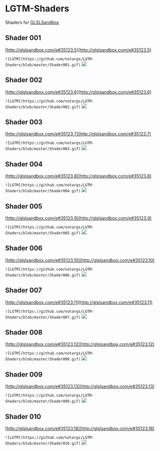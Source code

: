 # LGTM-Shaders
Shaders for [GLSLSandbox](http://glslsandbox.com)


## Shader 001
[http://glslsandbox.com/e#35123.5](http://glslsandbox.com/e#35123.5)

`![LGTM](https://github.com/notargs/LGTM-Shaders/blob/master/Shader001.gif)`
![](https://github.com/notargs/LGTM-Shaders/blob/master/Shader001.gif)

## Shader 002
[http://glslsandbox.com/e#35123.6](http://glslsandbox.com/e#35123.6)

`![LGTM](https://github.com/notargs/LGTM-Shaders/blob/master/Shader002.gif)`
![](https://github.com/notargs/LGTM-Shaders/blob/master/Shader002.gif)

## Shader 003
[http://glslsandbox.com/e#35123.7](http://glslsandbox.com/e#35123.7)

`![LGTM](https://github.com/notargs/LGTM-Shaders/blob/master/Shader003.gif)`
![](https://github.com/notargs/LGTM-Shaders/blob/master/Shader003.gif)

## Shader 004
[http://glslsandbox.com/e#35123.8](http://glslsandbox.com/e#35123.8)

`![LGTM](https://github.com/notargs/LGTM-Shaders/blob/master/Shader004.gif)`
![](https://github.com/notargs/LGTM-Shaders/blob/master/Shader004.gif)

## Shader 005
[http://glslsandbox.com/e#35123.9](http://glslsandbox.com/e#35123.9)

`![LGTM](https://github.com/notargs/LGTM-Shaders/blob/master/Shader005.gif)`
![](https://github.com/notargs/LGTM-Shaders/blob/master/Shader005.gif)

## Shader 006
[http://glslsandbox.com/e#35123.10](http://glslsandbox.com/e#35123.10)

`![LGTM](https://github.com/notargs/LGTM-Shaders/blob/master/Shader006.gif)`
![](https://github.com/notargs/LGTM-Shaders/blob/master/Shader006.gif)

## Shader 007
[http://glslsandbox.com/e#35123.11](http://glslsandbox.com/e#35123.11)

`![LGTM](https://github.com/notargs/LGTM-Shaders/blob/master/Shader007.gif)`
![](https://github.com/notargs/LGTM-Shaders/blob/master/Shader007.gif)

## Shader 008
[http://glslsandbox.com/e#35123.12](http://glslsandbox.com/e#35123.12)

`![LGTM](https://github.com/notargs/LGTM-Shaders/blob/master/Shader008.gif)`
![](https://github.com/notargs/LGTM-Shaders/blob/master/Shader008.gif)

## Shader 009
[http://glslsandbox.com/e#35123.13](http://glslsandbox.com/e#35123.13)

`![LGTM](https://github.com/notargs/LGTM-Shaders/blob/master/Shader009.gif)`
![](https://github.com/notargs/LGTM-Shaders/blob/master/Shader009.gif)

## Shader 010
[http://glslsandbox.com/e#35123.18](http://glslsandbox.com/e#35123.18)

`![LGTM](https://github.com/notargs/LGTM-Shaders/blob/master/Shader010.gif)`
![](https://github.com/notargs/LGTM-Shaders/blob/master/Shader010.gif)
